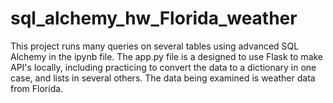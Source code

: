 # sql_alchemy_hw_Florida_weather

This project runs many queries on several tables using advanced SQL Alchemy in the ipynb file. The app.py file is a designed to use Flask to make API's locally, including practicing to convert the data to a dictionary in one case, and lists in several others. The data being examined is weather data from Florida.
